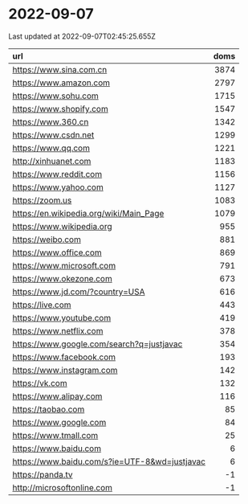 # 2022-09-07

<!-- BEGIN -->
Last updated at 2022-09-07T02:45:25.655Z

url | doms
:- | -:
https://www.sina.com.cn | 3874
https://www.amazon.com | 2797
https://www.sohu.com | 1715
https://www.shopify.com | 1547
https://www.360.cn | 1342
https://www.csdn.net | 1299
https://www.qq.com | 1221
http://xinhuanet.com | 1183
https://www.reddit.com | 1156
https://www.yahoo.com | 1127
https://zoom.us | 1083
https://en.wikipedia.org/wiki/Main_Page | 1079
https://www.wikipedia.org | 955
https://weibo.com | 881
https://www.office.com | 869
https://www.microsoft.com | 791
https://www.okezone.com | 673
https://www.jd.com/?country=USA | 616
https://live.com | 443
https://www.youtube.com | 419
https://www.netflix.com | 378
https://www.google.com/search?q=justjavac | 354
https://www.facebook.com | 193
https://www.instagram.com | 142
https://vk.com | 132
https://www.alipay.com | 116
https://taobao.com | 85
https://www.google.com | 84
https://www.tmall.com | 25
https://www.baidu.com | 6
https://www.baidu.com/s?ie=UTF-8&wd=justjavac | 6
https://panda.tv | -1
http://microsoftonline.com | -1
<!-- END -->
